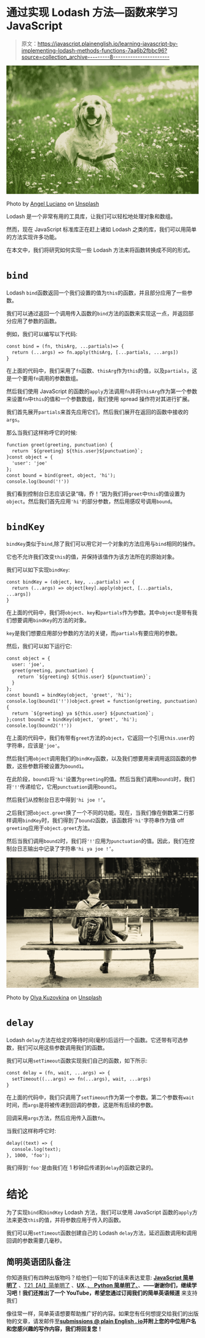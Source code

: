 # 通过实现 Lodash 方法—函数来学习 JavaScript

> 原文：<https://javascript.plainenglish.io/learning-javascript-by-implementing-lodash-methods-functions-7aa6b2fbbc96?source=collection_archive---------8----------------------->

![](img/4b79471ae9135355829221ee682ee51f.png)

Photo by [Angel Luciano](https://unsplash.com/@roaming_angel?utm_source=medium&utm_medium=referral) on [Unsplash](https://unsplash.com?utm_source=medium&utm_medium=referral)

Lodash 是一个非常有用的工具库，让我们可以轻松地处理对象和数组。

然而，现在 JavaScript 标准库正在赶上诸如 Lodash 之类的库，我们可以用简单的方法实现许多功能。

在本文中，我们将研究如何实现一些 Lodash 方法来将函数转换成不同的形式。

# `bind`

Lodash `bind`函数返回一个我们设置的值为`this`的函数，并且部分应用了一些参数。

我们可以通过返回一个调用传入函数的`bind`方法的函数来实现这一点，并返回部分应用了参数的函数。

例如，我们可以编写以下代码:

```
const bind = (fn, thisArg, ...partials)=> { 
  return (...args) => fn.apply(thisArg, [...partials, ...args])
}
```

在上面的代码中，我们采用了`fn`函数、`thisArg`作为`this`的值，以及`partials`，这是一个要用`fn`调用的参数数组。

然后我们使用 JavaScript 的函数的`apply`方法调用`fn`并将`thisArg`作为第一个参数来设置`fn`中`this`的值和一个参数数组，我们使用 spread 操作符对其进行扩展。

我们首先展开`partials`来首先应用它们，然后我们展开在返回的函数中接收的`args`。

那么当我们这样称呼它的时候:

```
function greet(greeting, punctuation) {
  return `${greeting} ${this.user}${punctuation}`;
}const object = {
  'user': 'joe'
};
const bound = bind(greet, object, 'hi');
console.log(bound('!'))
```

我们看到控制台日志应该记录“嗨，乔！”因为我们将`greet`中`this`的值设置为`object`。然后我们首先应用`'hi'`的部分参数，然后用感叹号调用`bound`。

# `bindKey`

`bindKey`类似于`bind`,除了我们可以用它对一个对象的方法应用与`bind`相同的操作。

它也不允许我们改变`this`的值，并保持该值作为该方法所在的原始对象。

我们可以如下实现`bindKey`:

```
const bindKey = (object, key, ...partials) => {
  return (...args) => object[key].apply(object, [...partials, ...args])
}
```

在上面的代码中，我们将`object`、`key`和`partials`作为参数。其中`object`是带有我们想要调用`bindKey`的方法的对象。

`key`是我们想要应用部分参数的方法的关键，而`partials`有要应用的参数。

然后，我们可以如下运行它:

```
const object = {
  user: 'joe',
  greet(greeting, punctuation) {
    return `${greeting} ${this.user} ${punctuation}`;
  }
};
const bound1 = bindKey(object, 'greet', 'hi');
console.log(bound1('!'))object.greet = function(greeting, punctuation) {
  return `${greeting} ya ${this.user} ${punctuation}`;
};const bound2 = bindKey(object, 'greet', 'hi');
console.log(bound2('!'))
```

在上面的代码中，我们有带有`greet`方法的`object`，它返回一个引用`this.user`的字符串，应该是`'joe'`。

然后我们用`object`调用我们的`bindKey`函数，以及我们想要用来调用返回函数的参数，这些参数将被设置为`bound1`。

在此阶段，`bound1`将`'hi'`设置为`greeting`的值。然后当我们调用`bound1`时，我们将`'!'`传递给它，它用`punctuation`调用`bound1`。

然后我们从控制台日志中得到`'hi joe !’`。

之后我们把`object.greet`换了一个不同的功能。现在，当我们像在倒数第二行那样调用`bindKey`时，我们得到了`bound2`函数，该函数将`'hi'`字符串作为值 off `greeting`应用于`object.greet`方法。

然后当我们调用`bound2`时，我们将`'!'`应用为`punctuation`的值。因此，我们在控制台日志输出中记录了字符串`'hi ya joe !’`。

![](img/aa58c7f33d49b534ca370fdc771d2664.png)

Photo by [Olya Kuzovkina](https://unsplash.com/@o_l_l_a?utm_source=medium&utm_medium=referral) on [Unsplash](https://unsplash.com?utm_source=medium&utm_medium=referral)

# `delay`

Lodash `delay`方法在给定的等待时间(毫秒)后运行一个函数。它还带有可选参数，我们可以用这些参数调用我们的函数。

我们可以用`setTimeout`函数实现我们自己的函数，如下所示:

```
const delay = (fn, wait, ...args) => {
  setTimeout((...args) => fn(...args), wait, ...args)
}
```

在上面的代码中，我们只调用了`setTimeout`作为第一个参数。第二个参数有`wait`时间，而`args`是将被传递到回调的参数，这是所有后续的参数。

回调采用`args`方法，然后应用传入函数`fn`。

当我们这样称呼它时:

```
delay((text) => {
  console.log(text);
}, 1000, 'foo');
```

我们得到`'foo'`是由我们在 1 秒钟后传递到`delay`的函数记录的。

# 结论

为了实现`bind`和`bindKey` Lodash 方法，我们可以使用 JavaScript 函数的`apply`方法来更改`this`的值，并将参数应用于传入的函数。

我们可以用`setTimeout`函数创建自己的 Lodash `delay`方法，延迟函数调用和调用回调的参数需要几毫秒。

## **简明英语团队备注**

你知道我们有四种出版物吗？给他们一句如下的话来表达爱意: [**JavaScript 简单明了**](https://medium.com/javascript-in-plain-english) 、[T21【AI】简单明了](https://medium.com/ai-in-plain-english) 、[**UX**](https://medium.com/ux-in-plain-english)、[、 **Python 简单明了**、](https://medium.com/python-in-plain-english)、**——谢谢你们，继续学习吧！我们还推出了一个 YouTube，希望您通过订阅我们的简单英语频道** 来支持我们

像往常一样，简单英语想要帮助推广好的内容。如果您有任何想提交给我们的出版物的文章，请发邮件至[**submissions @ plain English . io**](mailto:submissions@plainenglish.io)**并附上您的中位用户名和您感兴趣的写作内容，我们将回复您！**